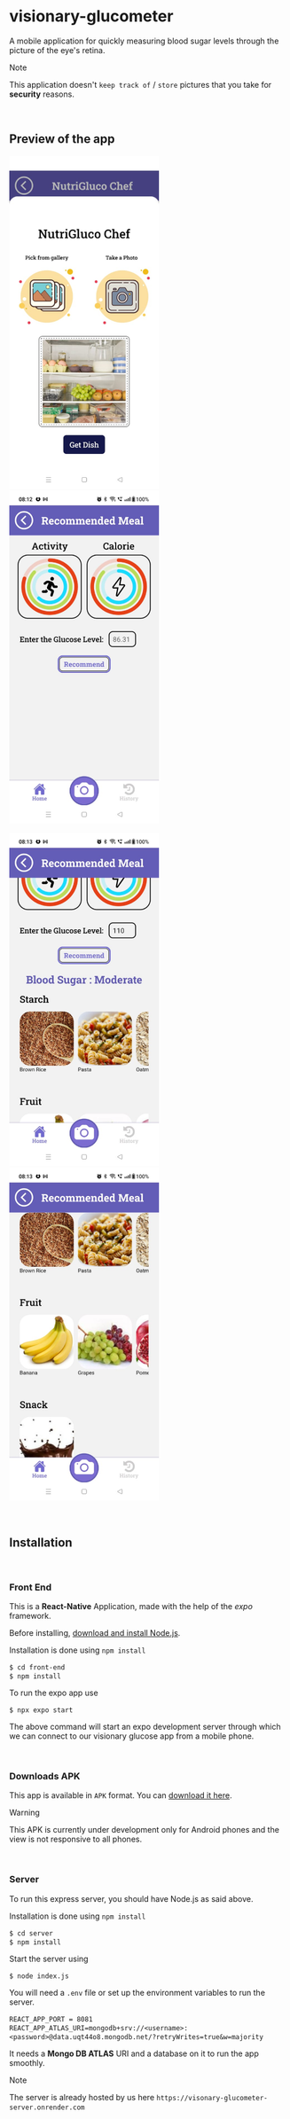 # visionary-glucometer

A mobile application for quickly measuring blood sugar levels through the picture of the eye's retina.

> [!NOTE]
> This application doesn't `keep track of` / `store` pictures that you take for **security** reasons.

<br>

## Preview of the app

<img src="/preview/img1.jpg" alt="preview 1" width="270"/>  <img src="/preview/img4.jpg" alt="preview 2" width="270"/>

<img src="/preview/img2.jpg" alt="preview 3" width="270"/>  <img src="/preview/img3.jpg" alt="preview 4" width="270"/>

<br>

## Installation

<br>

### Front End 

This is a **React-Native** Application, made with the help of the *expo* framework.

Before installing, [download and install Node.js](https://nodejs.org/en/download/).

Installation is done using `npm install`

```console
$ cd front-end
$ npm install
```

To run the expo app use 

```console
$ npx expo start
```

The above command will start an expo development server through which we can connect to our visionary glucose app from a mobile phone.

<br>

### Downloads APK

This app is available in `APK` format. You can [download it here](https://drive.google.com/file/d/1quB_Ji6U5I0M4RKZQFJt5WI2Uf5_jEFs/view?usp=drive_link).

> [!WARNING]
> This APK is currently under development only for Android phones and the view is not responsive to all phones.

<br>

### Server

To run this express server, you should have Node.js as said above.

Installation is done using `npm install`

```console
$ cd server
$ npm install
```
Start the server using 

```console
$ node index.js
```

You will need a `.env` file or set up the environment variables to run the server.

```.env
REACT_APP_PORT = 8081
REACT_APP_ATLAS_URI=mongodb+srv://<username>:<password>@data.uqt44o8.mongodb.net/?retryWrites=true&w=majority
```

It needs a **Mongo DB ATLAS** URI and a database on it to run the app smoothly.

> [!NOTE]
> The server is already hosted by us here `https://visonary-glucometer-server.onrender.com`
